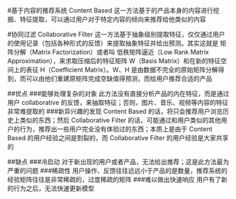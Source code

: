 #基于内容的推荐系统 Content Based
这一方法基于的产品本身的内容进行挖掘、特征提取，可以通过用户对于特定内容的倾向来推荐给他类似的内容

#协同过滤 Collaborative Filter
这一方法基于抽象级别提取特征，仅仅通过用户的使用记录（包括各种形式的反馈）来提取抽象特征并给出预测。其实这就是 矩阵分解（Matrix Factorization）或者叫 低秩矩阵逼近（Low Rank Matrix Approximation），来求取压缩后的特征矩阵 W（Basis Matrix）和在新的特征空间上的表征 H（Coefficient Matrix）。W、H 是由数据不完全的原始矩阵分解得到，而可以由他们重建原矩阵完成空缺值得预测，而给用户推荐合适的产品

##优点
###能够处理复杂的对象
此方法没有直接分析产品的内在特征，而是通过用户 collaborative 的反馈，来抽取特征；否则，图片、音乐、视频等内容的特征非常难提取的
###新异兴趣的发现
Content Based 的话，将只会推荐用户浏览历史上类似的东西；然后 Collaborative Filter 的话，可能通过和用户类似的其他用户的行为，推荐出一些用户完全没有体验过的东西；本质上是由于 Content Based 的用户经验之间是割裂的，而 Collaborative Filter 的用户经验是大家共享的

##缺点
###冷启动
对于新出现的用户或者产品，无法给出推荐；这是此方法最为严重的问题
###稀疏性
用户操作、反馈往往远远小于产品的是数量，推荐系统的经验矩阵往往是非常稀疏的，过度稀疏的矩阵
###难以做出快速响应
用户有了新的行为之后，无法快速更新模型
